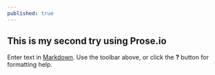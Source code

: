 ```yaml
---
published: true
---
```

## This is my second try using Prose.io

Enter text in [Markdown](http://daringfireball.net/projects/markdown/). Use the toolbar above, or click the **?** button for formatting help.
